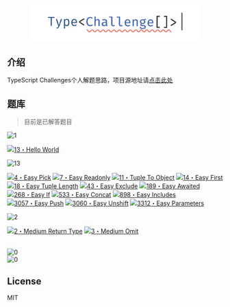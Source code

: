 <p align='center'>
  <img src='./screenshots/logo.svg' width='400'/>
</p>

## 介绍

TypeScript Challenges个人解题思路，项目源地址请[点击此处](https://github.com/type-challenges/type-challenges)

## 题库

> 目前是已解答题目

<img src="https://img.shields.io/badge/%E7%83%AD%E8%BA%AB-1-teal" alt="1"/>

<a href="./answers/00013-warm-hello-world/README.md" target="_blank"><img src="https://img.shields.io/badge/-13%E3%83%BBHello%20World-teal" alt="13・Hello World"/></a>

<img src="https://img.shields.io/badge/%E7%AE%80%E5%8D%95-13-7aad0c" alt="13" />

<a href="./answers/00004-easy-pick/README.md" target="_blank"><img src="https://img.shields.io/badge/-4%E3%83%BBEasy%20Pick-7aad0c" alt="4・Easy Pick"/></a> <a href="./answers/00007-easy-readonly/README.md" target="_blank"><img src="https://img.shields.io/badge/-7%E3%83%BBEasy%20Readonly-7aad0c" alt="7・Easy Readonly"/></a> <a href="./answers/00011-tuple-to-object/README.md" target="_blank"><img src="https://img.shields.io/badge/-11%E3%83%BBTuple%20To%20Object-7aad0c" alt="11・Tuple To Object"/></a> <a href="./answers/00014-easy-first/README.md" target="_blank"><img src="https://img.shields.io/badge/-14%E3%83%BBEasy%20First-7aad0c" alt="14・Easy First"/></a> <a href="./answers/00018-easy-tuple-length/README.md" target="_blank"><img src="https://img.shields.io/badge/-18%E3%83%BBEasy%20Tuple%20Length-7aad0c" alt="18・Easy Tuple Length"/></a> <a href="./answers/00043-easy-exclude/README.md" target="_blank"><img src="https://img.shields.io/badge/-43%E3%83%BBEasy%20Exclude-7aad0c" alt="43・Easy Exclude"/></a> <a href="./answers/00189-easy-awaited/README.md" target="_blank"><img src="https://img.shields.io/badge/-189%E3%83%BBEasy%20Awaited-7aad0c" alt="189・Easy Awaited"/></a> <a href="./answers/00268-easy-if/README.md" target="_blank"><img src="https://img.shields.io/badge/-268%E3%83%BBEasy%20If-7aad0c" alt="268・Easy If"/></a> <a href="./answers/00533-easy-concat/README.md" target="_blank"><img src="https://img.shields.io/badge/-533%E3%83%BBEasy%20Concat-7aad0c" alt="533・Easy Concat"/></a> <a href="./answers/00898-easy-includes/README.md" target="_blank"><img src="https://img.shields.io/badge/-898%E3%83%BBEasy%20Includes-7aad0c" alt="898・Easy Includes"/></a> <a href="./answers/03057-easy-push/README.md" target="_blank"><img src="https://img.shields.io/badge/-3057%E3%83%BBEasy%20Push-7aad0c" alt="3057・Easy Push"/></a> <a href="./answers/03060-easy-unshift/README.md" target="_blank"><img src="https://img.shields.io/badge/-3060%E3%83%BBEasy%20Unshift-7aad0c" alt="3060・Easy Unshift"/></a> <a href="./answers/03312-easy-parameters/README.md" target="_blank"><img src="https://img.shields.io/badge/-3312%E3%83%BBEasy%20Parameters-7aad0c" alt="3312・Easy Parameters"/></a>

<img src="https://img.shields.io/badge/%E4%B8%AD%E7%AD%89-2-cd8c27" alt="2" />

<a href="./answers/00002-medium-return-type/README.md" target="_blank"><img src="https://img.shields.io/badge/-2%E3%83%BBMedium%20Return%20Type-cd8c27" alt="2・Medium Return Type"/></a> <a href="./answers/00003-medium-omit/README.md" target="_blank"><img src="https://img.shields.io/badge/-3%E3%83%BBMedium%20Omit-cd8c27" alt="3・Medium Omit"/></a>

<br/>

<img src="https://img.shields.io/badge/%E5%9B%B0%E9%9A%BE-0-d64540" alt="0" />

<br/>

<img src="https://img.shields.io/badge/%E5%9C%B0%E7%8B%B1-0-b02d8e" alt="0" />

## License

MIT